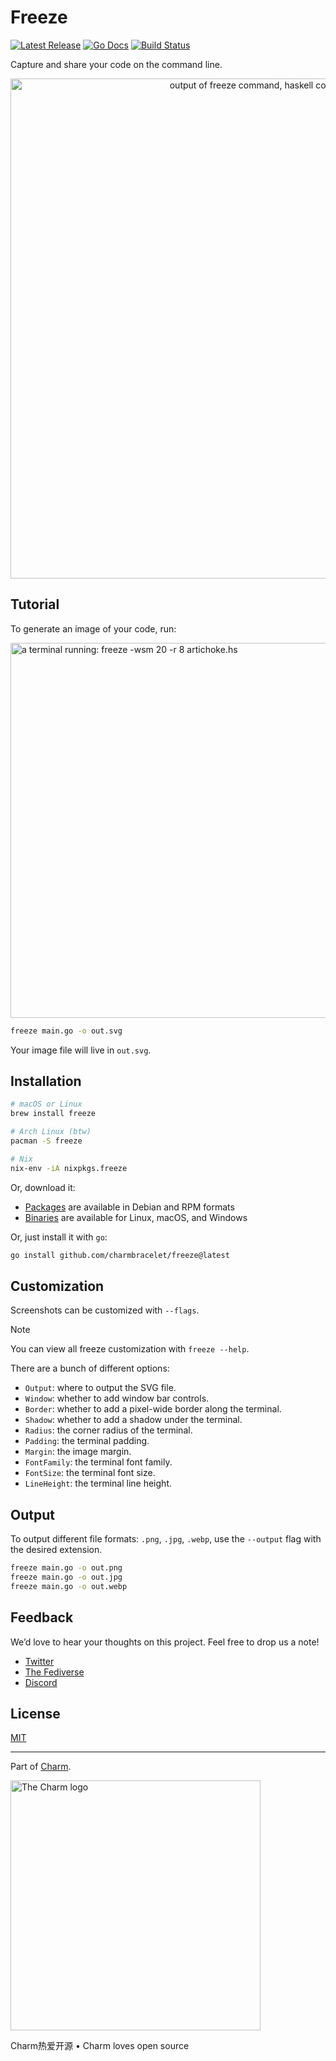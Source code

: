 # Freeze

<p>
  <a href="https://github.com/charmbracelet/freeze/releases"><img src="https://img.shields.io/github/release/charmbracelet/freeze.svg" alt="Latest Release"></a>
  <a href="https://pkg.go.dev/github.com/charmbracelet/freeze?tab=doc"><img src="https://godoc.org/github.com/golang/gddo?status.svg" alt="Go Docs"></a>
  <a href="https://github.com/charmbracelet/freeze/actions"><img src="https://github.com/charmbracelet/freeze/workflows/build/badge.svg" alt="Build Status"></a>
</p>

Capture and share your code on the command line.

<p align="center">
  <img alt="output of freeze command, haskell code block" src="https://github.com/charmbracelet/freeze/assets/42545625/6884a2ad-3d8e-4510-ad3d-e935e208d3b8" width="800" />
</p>

## Tutorial

To generate an image of your code, run:

<img alt="a terminal running: freeze -wsm 20 -r 8 artichoke.hs" src="https://vhs.charm.sh/vhs-3yL9rCVdQNUjYwVBqzW7Kc.gif" width="600" />

```sh
freeze main.go -o out.svg
```

Your image file will live in `out.svg`.

## Installation

```sh
# macOS or Linux
brew install freeze

# Arch Linux (btw)
pacman -S freeze

# Nix
nix-env -iA nixpkgs.freeze
```

Or, download it:

* [Packages][releases] are available in Debian and RPM formats
* [Binaries][releases] are available for Linux, macOS, and Windows

Or, just install it with `go`:

```sh
go install github.com/charmbracelet/freeze@latest
```

[releases]: https://github.com/charmbracelet/freeze/releases

## Customization

Screenshots can be customized with `--flags`.

> [!NOTE]
> You can view all freeze customization with `freeze --help`.

There are a bunch of different options:

* `Output`: where to output the SVG file.
* `Window`: whether to add window bar controls.
* `Border`: whether to add a pixel-wide border along the terminal.
* `Shadow`: whether to add a shadow under the terminal.
* `Radius`: the corner radius of the terminal.
* `Padding`: the terminal padding.
* `Margin`: the image margin.
* `FontFamily`: the terminal font family.
* `FontSize`: the terminal font size.
* `LineHeight`: the terminal line height.

## Output

To output different file formats: `.png`, `.jpg`, `.webp`, use the `--output`
flag with the desired extension.

```bash
freeze main.go -o out.png
freeze main.go -o out.jpg
freeze main.go -o out.webp
```

## Feedback

We’d love to hear your thoughts on this project. Feel free to drop us a note!

* [Twitter](https://twitter.com/charmcli)
* [The Fediverse](https://mastodon.social/@charmcli)
* [Discord](https://charm.sh/chat)

## License

[MIT](https://github.com/charmbracelet/freeze/raw/main/LICENSE)

***

Part of [Charm](https://charm.sh).

<a href="https://charm.sh/">
  <img
    alt="The Charm logo"
    width="400"
    src="https://stuff.charm.sh/charm-badge.jpg"
  />
</a>

Charm热爱开源 • Charm loves open source
